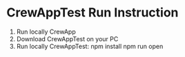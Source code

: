# CrewAppTest Run Instruction

1. Run locally CrewApp
2. Download CrewAppTest on your PC
3. Run locally CrewAppTest:
  npm install
  npm run open
